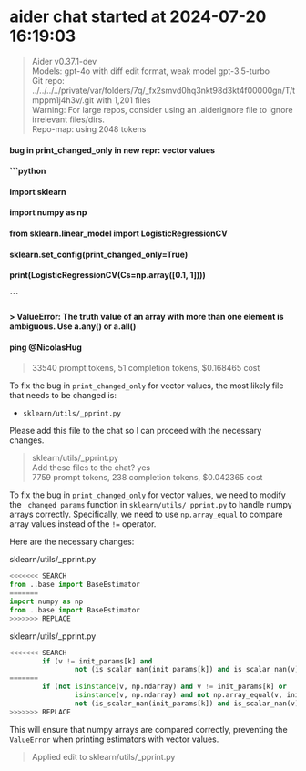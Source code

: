 
# aider chat started at 2024-07-20 16:19:03

> Aider v0.37.1-dev  
> Models: gpt-4o with diff edit format, weak model gpt-3.5-turbo  
> Git repo: ../../../../private/var/folders/7q/_fx2smvd0hq3nkt98d3kt4f00000gn/T/tmppm1j4h3v/.git with 1,201 files  
> Warning: For large repos, consider using an .aiderignore file to ignore irrelevant files/dirs.  
> Repo-map: using 2048 tokens  

#### bug in print_changed_only in new repr: vector values  
#### ```python  
#### import sklearn  
#### import numpy as np  
#### from sklearn.linear_model import LogisticRegressionCV  
#### sklearn.set_config(print_changed_only=True)  
#### print(LogisticRegressionCV(Cs=np.array([0.1, 1])))  
#### ```  
#### > ValueError: The truth value of an array with more than one element is ambiguous. Use a.any() or a.all()  
####   
#### ping @NicolasHug   
####  
> 33540 prompt tokens, 51 completion tokens, $0.168465 cost  

To fix the bug in `print_changed_only` for vector values, the most likely file that needs to be changed is:

- `sklearn/utils/_pprint.py`

Please add this file to the chat so I can proceed with the necessary changes.

> sklearn/utils/_pprint.py  
> Add these files to the chat? yes  
> 7759 prompt tokens, 238 completion tokens, $0.042365 cost  

To fix the bug in `print_changed_only` for vector values, we need to modify the `_changed_params` function in `sklearn/utils/_pprint.py` to handle numpy arrays correctly. Specifically, we need to use `np.array_equal` to compare array values instead of the `!=` operator.

Here are the necessary changes:

sklearn/utils/_pprint.py
```python
<<<<<<< SEARCH
from ..base import BaseEstimator
=======
import numpy as np
from ..base import BaseEstimator
>>>>>>> REPLACE
```

sklearn/utils/_pprint.py
```python
<<<<<<< SEARCH
        if (v != init_params[k] and
                not (is_scalar_nan(init_params[k]) and is_scalar_nan(v))):
=======
        if (not isinstance(v, np.ndarray) and v != init_params[k] or
                isinstance(v, np.ndarray) and not np.array_equal(v, init_params[k]) and
                not (is_scalar_nan(init_params[k]) and is_scalar_nan(v))):
>>>>>>> REPLACE
```

This will ensure that numpy arrays are compared correctly, preventing the `ValueError` when printing estimators with vector values.

> Applied edit to sklearn/utils/_pprint.py  
